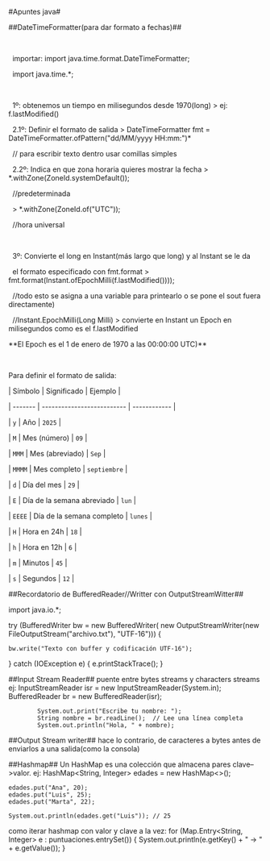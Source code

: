 #Apuntes java#



##DateTimeFormatter(para dar formato a fechas)##

 

 	importar:	import java.time.format.DateTimeFormatter;

 		 	import java.time.\*;

 

 	1º:		obtenemos un tiempo en milisegundos desde 1970(long) > ej: f.lastModified()



 	2.1º:		Definir el formato de salida > DateTimeFormatter fmt = DateTimeFormatter.ofPattern("dd/MM/yyyy HH:mm:")\*

 			// para escribir texto dentro usar comillas simples



 	2.2º:		Indica en que zona horaria quieres mostrar la fecha > \*.withZone(ZoneId.systemDefault());

 										//predeterminada

 									    > \*.withZone(ZoneId.of("UTC"));

 										//hora universal

 

 	3º:		Convierte el long en Instant(más largo que long) y al Instant se le da

 			el formato especificado con fmt.format > fmt.format(Instant.ofEpochMilli(f.lastModified())));

 								 //todo esto se asigna a una variable para printearlo o se pone el sout fuera directamente)

 								 //Instant.EpochMilli(Long Milli) > convierte en Instant un Epoch en milisegundos como es el f.lastModified

\*\*El Epoch es el 1 de enero de 1970 a las 00:00:00 UTC)\*\*

 

Para definir el formato de salida:

| Símbolo | Significado                | Ejemplo      |

| ------- | -------------------------- | ------------ |

| `y`     | Año                        | `2025`       |

| `M`     | Mes (número)               | `09`         |

| `MMM`   | Mes (abreviado)            | `Sep`        |

| `MMMM`  | Mes completo               | `septiembre` |

| `d`     | Día del mes                | `29`         |

| `E`     | Día de la semana abreviado | `lun`        |

| `EEEE`  | Día de la semana completo  | `lunes`      |

| `H`     | Hora en 24h                | `18`         |

| `h`     | Hora en 12h                | `6`          |

| `m`     | Minutos                    | `45`         |

| `s`     | Segundos                   | `12`         |





##Recordatorio de BufferedReader//Writter con OutputStreamWitter##

import java.io.*;
	
try (BufferedWriter bw = new BufferedWriter(
         new OutputStreamWriter(new FileOutputStream("archivo.txt"), "UTF-16"))) {
    
	bw.write("Texto con buffer y codificación UTF-16");
} catch (IOException e) {
	e.printStackTrace();
}




##Input Stream Reader##
puente entre bytes streams y characters streams
	ej: InputStreamReader isr = new InputStreamReader(System.in);
            BufferedReader br = new BufferedReader(isr);

            System.out.print("Escribe tu nombre: ");
            String nombre = br.readLine();  // Lee una línea completa
            System.out.println("Hola, " + nombre);

##Output Stream writer##
hace lo contrario, de caracteres a bytes antes de enviarlos a una salida(como la consola)

##Hashmap##
Un HashMap es una colección que almacena pares clave–>valor.
ej: 	HashMap<String, Integer> edades = new HashMap<>();

	edades.put("Ana", 20);
	edades.put("Luis", 25);
	edades.put("Marta", 22);

	System.out.println(edades.get("Luis")); // 25


como iterar hashmap con valor y clave a la vez:
for (Map.Entry<String, Integer> e : puntuaciones.entrySet()) {
    System.out.println(e.getKey() + " → " + e.getValue());
}





	







